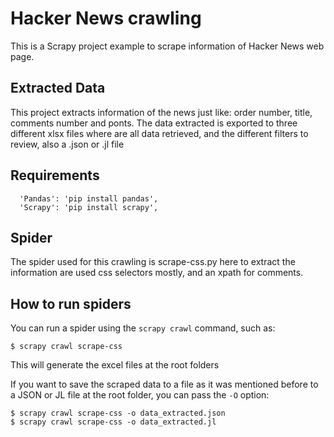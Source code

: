 # Hacker News crawling
This is a Scrapy project example to scrape information of Hacker News web page.

## Extracted Data

This project extracts information of the news just like: order number, title, comments number and ponts.
The data extracted is exported to three different xlsx files where are all data retrieved, and the different filters to review, also a .json or .jl file

## Requirements 

      'Pandas': 'pip install pandas',
      'Scrapy': 'pip install scrapy',
      
  
## Spider
 
The spider used for this crawling is scrape-css.py here to extract the information are used css selectors mostly, and an xpath for comments.
 

## How to run spiders

You can run a spider using the `scrapy crawl` command, such as:

    $ scrapy crawl scrape-css

This will generate the excel files at the root folders

If you want to save the scraped data to a file as it was mentioned before to a JSON or JL file at the root folder, you can pass the `-O` option:
    
    $ scrapy crawl scrape-css -o data_extracted.json
    $ scrapy crawl scrape-css -o data_extracted.jl
